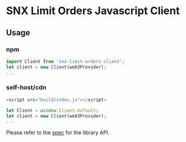# SNX Limit Orders Javascript Client

## Usage

### npm
```js
import Client from 'snx-limit-orders-client';
let client = new Client(web3Provider);
...
```

### self-host/cdn
```js
<script src="build/index.js"></script>

let Client = window.Client.default;
let client = new Client(web3Provider);
...
```

Please refer to the [spec](../specs/Library.md) for the library API.